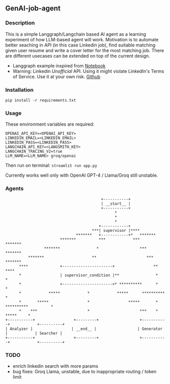 ## GenAI-job-agent

### Description

This is a simple Langgraph/Langchain based AI agent as a learning experiment of how LLM-based agent will work. Motivation is to automate better seaching in API (in this case Linkedin job), find suitable matching given user resume and write a cover letter for the most matching job. There are different usecases can be extended on top of the current design. 

- Langgraph example inspired from [Notebook](https://github.com/langchain-ai/langgraph/blob/main/examples/multi_agent/agent_supervisor.ipynb?ref=blog.langchain.dev)
- Warning: Linkedin *Unofficial* API. Using it might violate LinkedIn's Terms of Service. Use it at your own risk. [Github](https://github.com/tomquirk/linkedin-api)

### Installation

```pip install -r requirements.txt```

### Usage

These environment variables are required:

```
OPENAI_API_KEY=<OPENAI_API_KEY>
LINKEDIN_EMAIL=<LINKEDIN_EMAIL>
LINKEDIN_PASS=<LINKEDIN_PASS>
LANGCHAIN_API_KEY=<LANGSMITH_KEY>
LANGCHAIN_TRACING_V2=true
LLM_NAME=<LLM_NAME> groq/openai
```

Then run on terminal:
```streamlit run app.py```

Currently works well only with OpenAI GPT-4 / Llama/Groq still unstable.
### Agents

```
                                          +-----------+                                          
                                          | __start__ |                                          
                                          +-----------+                                          
                                                *                                                
                                                *                                                
                                                *                                                
                                         +------------+                                          
                                      ***| supervisor |****                                      
                               *******   +------------+*   *******                               
                        *******          ***            ***       *******                        
                 *******                *                  ***           *******                 
          *******                     **                      ***               *******          
      ****              +----------------------+                 **                    ****      
      *                 | supervisor_condition |**                *                       *      
      *                 +----------------------+* **********      *                       *      
      *            *****            *            *****      **********                    *      
      *       *****                 *                 *****       *   **********          *      
      *    ***                      *                      ***    *             *****     *      
+-----------+                 +---------+                  +-----------+            +----------+ 
| Analyzer |                 | __end__ |                  | Generator |            | Searcher | 
+-----------+                 +---------+                  +-----------+            +----------+ 
````

### TODO
- enrich linkedin search with more params
- bug fixes: Groq Llama, unstable, due to inappropriate routing / token limit